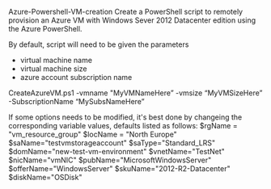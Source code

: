 Azure-Powershell-VM-creation
Create a PowerShell script to remotely provision an Azure VM with Windows Sever 2012 Datacenter edition using the Azure PowerShell.

By default, script will need to be given the parameters 
- virtual machine name
- virtual machine size
- azure account subscription name

CreateAzureVM.ps1 -vmname "MyVMNameHere” -vmsize “MyVMSizeHere” -SubscriptionName “MySubsNameHere”

If some options needs to be modified, it's best done by changeing the corresponding variable values, defaults listed as follows:
$rgName = "vm_resource_group"
$locName = "North Europe"
$saName="testvmstorageaccount"
$saType="Standard_LRS"
$domName="new-test-vm-environment"
$vnetName="TestNet"
$nicName="vmNIC"
$pubName="MicrosoftWindowsServer"
$offerName="WindowsServer"
$skuName="2012-R2-Datacenter"
$diskName="OSDisk"

